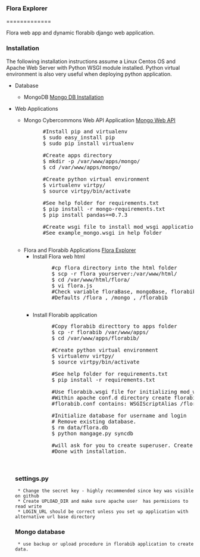 ### Flora Explorer ###
=============

Flora web app and dynamic florabib django web application.

### Installation ###
The following installation instructions assume a Linux Centos OS and Apache Web Server with Python WSGI module installed. Python virtual environment is also very useful when deploying python application.
 * Database 
    * MongoDB 
        [Mongo DB Installation](http://docs.mongodb.org/manual/installation/)
 * Web Applications 
    * Mongo Cybercommons Web API Applicatiion
        [Mongo Web API](https://github.com/ouinformatics/cybercom)
        <pre>
            #Install pip and virtualenv
            $ sudo easy_install pip
            $ sudo pip install virtualenv

            #Create apps directory 
            $ mkdir -p /var/www/apps/mongo/
            $ cd /var/www/apps/mongo/

            #Create python virtual environment
            $ virtualenv virtpy/
            $ source virtpy/bin/activate

            #See help folder for requirements.txt
            $ pip install -r mongo-requirements.txt
            $ pip install pandas==0.7.3
    
            #Create wsgi file to install mod_wsgi application
            #See example_mongo.wsgi in help folder
        </pre> 
    * Flora and Florabib Applications
        [Flora Explorer](https://github.com/ouinformatics/flora_explorer)
        * Install Flora web html
            <pre>
                #cp flora directory into the html folder
                $ scp -r flora yourserver:/var/www/html/
                $ cd /var/www/html/flora/
                $ vi flora.js
                #Check variable floraBase, mongoBase, florabibBase base url locations
                #Defaults /flora , /mongo , /florabib 
            </pre>
        * Install Florabib application
            <pre>
                #Copy florabib directtory to apps folder
                $ cp -r florabib /var/www/apps/
                $ cd /var/www/apps/florabib/

                #Create python virtual environment
                $ virtualenv virtpy/
                $ source virtpy/bin/activate

                #See help folder for requirements.txt
                $ pip install -r requirements.txt

                #Use florabib.wsgi file for initializing mod_wsgi application
                #Within apache conf.d directory create florabib.conf
                #florabib.conf contains: WSGIScriptAlias /florabib /var/www/apps/florabib/florabib.wsgi
            
                #Initialize database for username and login
                # Remove existing database. 
                $ rm data/flora.db
                $ python mangage.py syncdb

                #will ask for you to create superuser. Create user and password
                #Done with installation. 
            
            </pre>

 
     ### settings.py ###
        * Change the secret key - highly recommended since key was visible on github
        * Create UPLOAD_DIR and make sure apache user  has permisions to read write
        * LOGIN_URL should be correct unless you set up application with alternative url base directory
        
     ### Mongo database ###
        * use backup or upload procedure in florabib application to create data.
